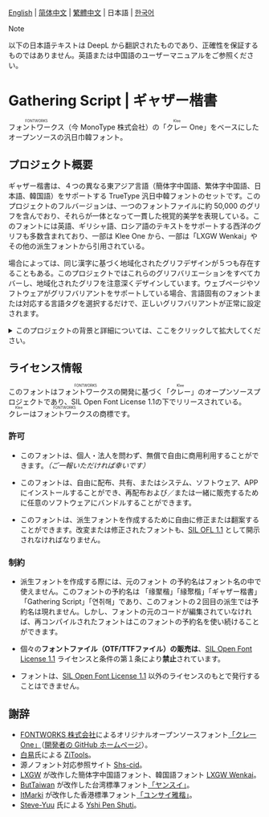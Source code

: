 [English](./README.md) | <span lang="zh-CN"> [简体中文](./REASME-ZHS.md) </span> | <span lang="zh-TW"> [繁體中文](./README-ZHT.md) </span> | <span lang="ja-JP"> 日本語 </span> | <span lang="ko-KR"> [한국어](./README-KR.md) </span>

> [!Note]
> <div lang="ja-JP">
> 以下の日本語テキストは DeepL から翻訳されたものであり、正確性を保証するものではありません。英語または中国語のユーザーマニュアルをご参照ください。 
> </div>
 
<div lang="ja-jp"> 
  
# Gathering Script | ギャザー楷書
 <ruby>フォントワークス<rp>(</rp><rt>FONTWORKS</rt><rp>)</rp></ruby>（今 MonoType 株式会社）の「<ruby>クレー<rp>(</rp><rt>Klee</rt><rp>)</rp></ruby> One」をベースにしたオープンソースの汎日巾韓フォント。
 
## プロジェクト概要 
 ギャザー楷書は、４つの異なる東アジア言語（簡体字中国語、繁体字中国語、日本語、韓国語）をサポートする TrueType 汎日中韓フォントのセットです。このプロジェクトのフルバージョンは、一つのフォントファイルに約 50,000 のグリフを含んでおり、それらが一体となって一貫した視覚的美学を表現している。このフォントには英語、ギリシャ語、ロシア語のテキストをサポートする西洋のグリフも多数含まれており、一部は Klee One から、一部は「LXGW Wenkai」やその他の派生フォントから引用されている。   
  
 場合によっては、同じ漢字に基づく地域化されたグリフデザインが５つも存在することもある。このプロジェクトではこれらのグリフバリエーションをすべてカバーし、地域化されたグリフを注意深くデザインしています。ウェブページやソフトウェアがグリフバリアントをサポートしている場合、言語固有のフォントまたは対応する言語タグを選択するだけで、正しいグリフバリアントが正常に設定されます。
 
   <details>  
   <summary>このプロジェクトの背景と詳細については、ここをクリックして拡大してください。</summary> 
   
   2020 年 12 月、日本の有名フォントメーカー FONTWORKS が GitHub で [「クレー One」](https://github.com/fontworks-fonts/Klee) 
   フォントをオープンソースライセンスで公開し、フォントコミュニティに衝撃を与えた。その静かなデザインは、伝統的なスクリプトフォントやテキストフォントとは一線を画すエレガントな外観で、中国のユーザーに人気がある。「クレー One」は通常の教科書体と比べて伝統的な活字体の特徴を残しており、2021 年には LXGW がこのフォントを追加・修正して [LXGW WenKai](https://github.com/lxgw/LxgwWenKai) フォントを作成し、広く歓迎されている。さらに、一部のフォントデザイナーや愛好家たちは、[「ヤンスイ」](https://github.com/ButTaiwan/iansui)[「ユンサイ雅楷」](https://github.com/ItMarki/jyunsaikaai)など、他の派生フォントも制作している。フォントデザイナー／マニアの努力のおかげで、「クレー One」から派生した一連のフォントは、オリジナルのものよりもはるかに多くの文字をサポートしている。
   
   しかし、異なるグリフ間の調和が問題である。オリジナルの「クレー One」や他の派生プロジェクトと同じグリフもあれば、修正されたものもある。「クレー One」に含まれていない文字については、新しく追加された文字の比率や骨格に若干の違いがある。これらの新しい追加は、異なるグリフを比較するとより明白になる。グリフの調和は、大規模な文字セットと標準化の間で緊急の問題となっている。
   
   このプロジェクトは、源ノゴシックや源ノ明朝のように、大きな文字セットとグリフの統合を組み合わせたフォントを作りたいという私たちの願いから生まれた。
   </details> 
  
## ライセンス情報
 このフォントは<ruby>フォントワークス<rp>(</rp><rt>FONTWORKS</rt><rp>)</rp></ruby>の開発に基づく「<ruby>クレー<rp>(</rp><rt>Klee</rt><rp>)</rp></ruby>」のオープンソースプロジェクトであり、SIL Open Font License 1.1の下でリリースされている。<ruby>クレー<rp>(</rp><rt>Klee</rt><rp>)</rp></ruby>は<ruby>フォントワークス<rp>(</rp><rt>FONTWORKS</rt><rp>)</rp></ruby>の商標です。
  
### 許可   
 - このフォントは、個人・法人を問わず、無償で自由に商用利用することができます。*（ご一報いただければ幸いです）*

 - このフォントは、自由に配布、共有、またはシステム、ソフトウェア、APP にインストールすることができ、再配布および／または一緒に販売するために任意のソフトウェアにバンドルすることができます。 
 - このフォントは、派生フォントを作成するために自由に修正または翻案することができます。改変または修正されたフォントも、[SIL OFL 1.1](https://scripts.sil.org/OFL) として開示されなければなりません。 

### 制約
- 派生フォントを作成する際には、元のフォント の予約名はフォント名の中で使えません。このフォントの予約名は
「<span lang="zh-cn">缘聚楷</span>」「<span lang="zh-tw">緣聚楷</span>」「<span lang="ja-jp">ギャザー楷書</span>」「Gathering Script」「<span lang="ko-kr">연취해</span>」であり、このフォントの２回目の派生では予約名は現れません。しかし、フォントの元のコードが編集されていなければ、再コンパイルされたフォントはこのフォントの予約名を使い続けることができます。
  
 - 個々の**フォントファイル（OTF/TTFファイル）の販売は**、[SIL Open Font License 1.1](https://scripts.sil.org/OFL) ライセンスと条件の第１条により**禁止**されています。

 - フォントは、[SIL Open Font License 1.1](https://scripts.sil.org/OFL) 以外のライセンスのもとで発行することはできません。

## 謝辞 
 - [FONTWORKS 株式会社](http://fontworks.co.jp)によるオリジナルオープンソースフォント[「クレー One」](https://github.com/fontworks-fonts/Klee)（[開発者の GitHub ホームページ](https://github.com/fontworks-fonts/)）。
- [白易](https://github.com/yi-bai)氏による [ZiTools](https://zi.tools)。  
- 源ノフォント対応参照サイト [Shs-cid](https://github.com/NightFurySL2001/shs-cid)。
- [LXGW](https://github.com/lxgw) が改作した簡体字中国語フォント、韓国語フォント [LXGW Wenkai](https://github.com/lxgw/LxgwWenKai)。
- [ButTaiwan](https://github.com/ButTaiwan) が改作した台湾標準フォント[「ヤンスイ」](https://github.com/ButTaiwan/iansui)。
- [ItMarki](https://github.com/ItMarki) が改作した香港標準フォント[「ユンサイ雅楷」](https://github.com/ItMarki/jyunsaikaai)。
- [Steve-Yuu](https://github.com/Steve-Yuu) 氏による [Yshi Pen Shuti](https://github.com/Steve-Yuu/YshiPen-Shuti)。 
  
</div>
